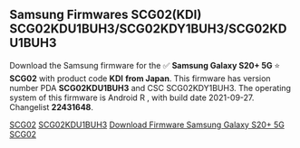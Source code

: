 <h2>Samsung Firmwares SCG02(KDI) SCG02KDU1BUH3/SCG02KDY1BUH3/SCG02KDU1BUH3</h2>
Download the Samsung firmware for the ✅ <strong>Samsung Galaxy S20+ 5G </strong> ⭐ <strong>SCG02</strong> with product code <strong>KDI</strong> <strong> from Japan</strong>. This firmware has version number PDA <strong>SCG02KDU1BUH3</strong> and CSC SCG02KDY1BUH3. The operating system of this firmware is Android R , with build date 2021-09-27. Changelist <strong>22431648</strong>.


[SCG02](https://samfirm.shop/samsung/model/SCG02)
[SCG02KDU1BUH3](https://samfirm.shop/samsung/pda/SCG02KDU1BUH3)
[Download Firmware Samsung Galaxy S20+ 5G SCG02](https://samfirm.shop/samsung/firmware/459950)
